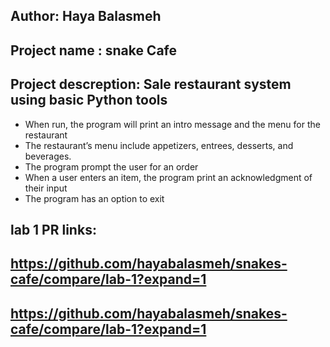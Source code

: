 ## Author: Haya Balasmeh
## Project name : snake Cafe 
## Project descreption: Sale restaurant system using basic Python tools
- When run, the program will print an intro message and the menu for the restaurant
- The restaurant’s menu include appetizers, entrees, desserts, and beverages.
- The program prompt the user for an order
- When a user enters an item, the program print an acknowledgment of their input
- The program has an option to exit

## lab 1 PR links:
## https://github.com/hayabalasmeh/snakes-cafe/compare/lab-1?expand=1
## https://github.com/hayabalasmeh/snakes-cafe/compare/lab-1?expand=1
